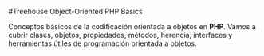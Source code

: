 #Treehouse Object-Oriented PHP Basics

Conceptos básicos de la codificación orientada a objetos en **PHP**. Vamos a cubrir clases, objetos, propiedades, métodos, herencia, interfaces y herramientas útiles de programación orientada a objetos.